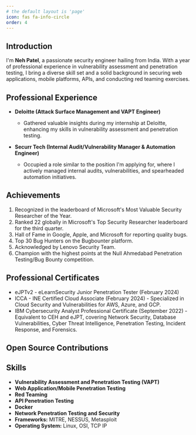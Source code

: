```yaml
---
# the default layout is 'page'
icon: fas fa-info-circle
order: 4
---
```



## Introduction
I'm **Neh Patel**, a passionate security engineer hailing from India. With a year of professional experience in vulnerability assessment and penetration testing, I bring a diverse skill set and a solid background in securing web applications, mobile platforms, APIs, and conducting red teaming exercises.

## Professional Experience
- **Deloitte (Attack Surface Management and VAPT Engineer)**
  - Gathered valuable insights during my internship at Deloitte, enhancing my skills in vulnerability assessment and penetration testing.

- **Securr Tech (Internal Audit/Vulnerability Manager & Automation Engineer)**
  - Occupied a role similar to the position I'm applying for, where I actively managed internal audits, vulnerabilities, and spearheaded automation initiatives.


## Achievements
1. Recognized in the leaderboard of Microsoft's Most Valuable Security Researcher of the Year.
2. Ranked 22 globally in Microsoft's Top Security Researcher leaderboard for the third quarter.
3. Hall of Fame in Google, Apple, and Microsoft for reporting quality bugs.
4. Top 30 Bug Hunters on the Bugbounter platform.
5. Acknowledged by Lenovo Security Team.
6. Champion with the highest points at the Null Ahmedabad Penetration Testing/Bug Bounty competition.

## Professional Certificates
  - eJPTv2 - eLearnSecurity Junior Penetration Tester (February 2024)
  - ICCA - INE Certified Cloud Associate (February 2024) - Specialized in Cloud Security and Vulnerabilities for AWS, Azure, and GCP.
  - IBM Cybersecurity Analyst Professional Certificate (September 2022) - Equivalent to CEH and eJPT, covering Network Security, Database Vulnerabilities, Cyber Threat Intelligence, Penetration Testing, Incident Response, and Forensics.

## Open Source Contributions

## Skills
- **Vulnerability Assessment and Penetration Testing (VAPT)**
- **Web Application/Mobile Penetration Testing**
- **Red Teaming**
- **API Penetration Testing**
- **Docker**
- **Network Penetration Testing and Security**
- **Frameworks:** MITRE, NESSUS, Metasploit
- **Operating System:** Linux, OSI, TCP IP